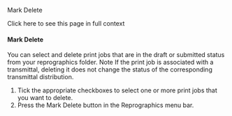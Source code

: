 Mark Delete

Click here to see this page in full context

####  Mark Delete

You can select and delete print jobs that are in the draft or submitted status
from your reprographics folder.  Note  If the print job is associated with a
transmittal, deleting it does not change the status of the corresponding
transmittal distribution.

  1. Tick the appropriate checkboxes to select one or more print jobs that you want to delete. 
  2. Press the Mark Delete button in the Reprographics menu bar. 

